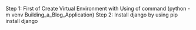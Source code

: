 Step 1: First of Create Virtual Environment with Using of command (python  -m venv Building_a_Blog_Application)
Step 2: Install django by using  pip install django